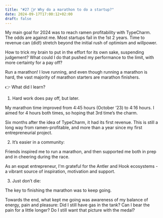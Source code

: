 ```yaml
---
title: "#27 🤷‍♂️ Why do a marathon to do a startup?"
date: 2024-09-17T17:00:12+02:00
draft: false
---
```


My main goal for 2024 was to reach ramen profitability with TypeCharm. The odds are against me. Most startups fail in the 1st 2 years. Time to revenue can (did!) stretch beyond the initial rush of optimism and willpower.

How to trick my brain to put in the effort for its own sake, suspending judgement? What could I do that pushed my performance to the limit, with more certainty for a pay off?

Run a marathon! I love running, and even though running a marathon is hard, the vast majority of marathon starters are marathon finishers.

👉 What did I learn?

1. Hard work does pay off, but later.

My marathon time improved from 4:45 hours (October ‘23) to 4:16 hours. I aimed for 4 hours both times, so hoping that 3rd time’s the charm.

Six months after the idea of TypeCharm, it had its first revenue. This is still a long way from ramen-profitable, and more than a year since my first entrepreneurial project.

2. It’s easier in a community:

Friends inspired me to run a marathon, and then supported me both in prep and in cheering during the race.

As an expat entrepreneur, I'm grateful for the Antler and Hook ecosystems - a vibrant source of inspiration, motivation and support.

3. Just don’t die:

The key to finishing the marathon was to keep going.

Towards the end, what kept me going was awareness of my balance of energy, pain and pleasure: Did I still have gas in the tank? Can I bear the pain for a little longer? Do I still want that picture with the medal?